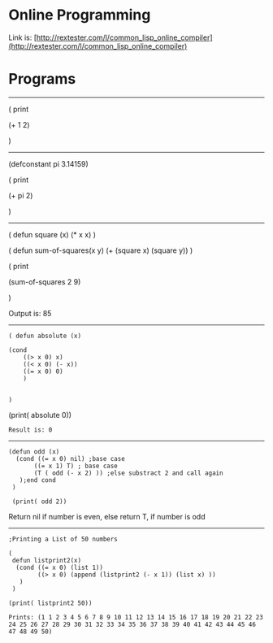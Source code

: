 
# Online Programming
Link is: [http://rextester.com/l/common_lisp_online_compiler](http://rextester.com/l/common_lisp_online_compiler)


# Programs
---

(
print
 
 (+ 1 2)
 
 )
 
---

(defconstant pi 3.14159)

(
 print
 
 (+ pi 2)
 
 )
 
---

( defun square (x)
  (* x x)
  )

( defun sum-of-squares(x y)
(+ (square x) (square y)) 
)


(
 print
 
 (sum-of-squares 2 9)
 
 )
 
 Output is: 85

---

    ( defun absolute (x)
    
    (cond 
        ((> x 0) x)
        ((< x 0) (- x))
        ((= x 0) 0)
        )
          
    
    )


   (print( absolute 0))

    Result is: 0
    
---

    (defun odd (x) 
      (cond ((= x 0) nil) ;base case
           ((= x 1) T) ; base case
           (T ( odd (- x 2) )) ;else substract 2 and call again
       );end cond
     )
     
     (print( odd 2))

Return nil if number is even, else return T, if number is odd

---

    ;Printing a List of 50 numbers

    (
     defun listprint2(x)
      (cond ((= x 0) (list 1))
            ((> x 0) (append (listprint2 (- x 1)) (list x) ))
       )
     )

    (print( listprint2 50))

    Prints: (1 1 2 3 4 5 6 7 8 9 10 11 12 13 14 15 16 17 18 19 20 21 22 23 24 25 26 27 28 29 30 31 32 33 34 35 36 37 38 39 40 41 42 43 44 45 46 47 48 49 50)
 
